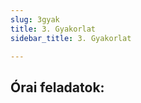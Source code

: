 ```yaml
---
slug: 3gyak
title: 3. Gyakorlat
sidebar_title: 3. Gyakorlat

---
```


## Órai feladatok:


<!--stackedit_data:
eyJoaXN0b3J5IjpbNDgyODg2NDk1XX0=
-->
